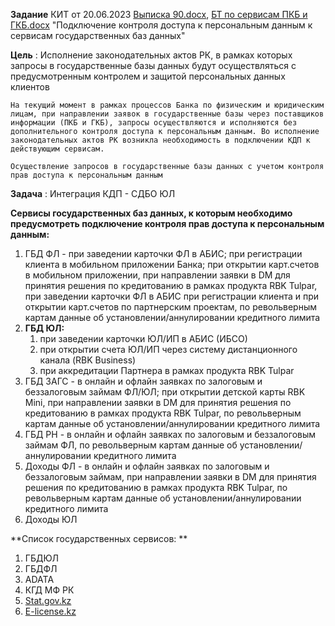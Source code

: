 **Задание** КИТ от 20.06.2023  [Выписка 90.docx](https://wiki.kazincombank.kz/download/attachments/43848246/%D0%92%D1%8B%D0%BF%D0%B8%D1%81%D0%BA%D0%B0%2090.docx?version=1&modificationDate=1695976242534&api=v2), [БТ по сервисам ПКБ и ГКБ.docx](https://wiki.kazincombank.kz/download/attachments/43848246/%D0%91%D0%A2%20%D0%BF%D0%BE%20%D1%81%D0%B5%D1%80%D0%B2%D0%B8%D1%81%D0%B0%D0%BC%20%D0%9F%D0%9A%D0%91%20%D0%B8%20%D0%93%D0%9A%D0%91.docx?version=1&modificationDate=1695976258278&api=v2) "Подключение контроля доступа к персональным данным к сервисам государственных баз данных"

 **Цель** : Исполнение законодательных актов РК, в рамках которых запросы в государственные базы данных будут осуществляться с предусмотренным контролем и защитой персональных данных клиентов

    На текущий момент в рамках процессов Банка по физическим и юридическим лицам, при направлении заявок в государственные базы через поставщиков информации (ПКБ и ГКБ), запросы осуществляются и исполняются без дополнительного контроля доступа к персональным данным. Во исполнение законодательных актов РК возникла необходимость в подключении КДП к действующим сервисам.

    Осуществление запросов в государственные базы данных с учетом контроля прав доступа к персональным данным

 **Задача** : Интеграция КДП - СДБО ЮЛ

**Сервисы государственных баз данных, к которым необходимо предусмотреть подключение контроля прав доступа к персональным данным:**

1. ГБД ФЛ  - при заведении карточки ФЛ в АБИС; при регистрации клиента в мобильном приложении Банка; при открытии карт.счетов в мобильном приложении, при направлении заявки в DM для принятия решения по кредитованию в рамках продукта  RBK Tulpar, при заведении карточки ФЛ в АБИС при регистрации клиента и при открытии карт.счетов по партнерским проектам, по револьверным картам данные об установлении/аннулировании кредитного лимита
2. **ГБД ЮЛ:**
   1. при заведении карточки ЮЛ/ИП в АБИС (ИБСО)
   2. при открытии счета ЮЛ/ИП через систему дистанционного канала  (RBK Business)
   3. при аккредитации Партнера в рамках продукта  RBK Tulpar
3. ГБД ЗАГС - в онлайн и офлайн заявках по залоговым и беззалоговым займам ФЛ/ЮЛ; при открытии детской карты RBK Mini, при направлении заявки в DM для принятия решения по кредитованию в рамках продукта  RBK Tulpar, по револьверным картам данные об установлении/аннулировании кредитного лимита
4. ГБД РН - в онлайн и офлайн заявках по залоговым и беззалоговым займам ФЛ, по револьверным картам данные об установлении/аннулировании кредитного лимита
5. Доходы ФЛ - в онлайн и офлайн заявках по залоговым и беззалоговым займам, при направлении заявки в DM для принятия решения по кредитованию в рамках продукта  RBK Tulpar, по револьверным картам данные об установлении/аннулировании кредитного лимита
6. Доходы ЮЛ

**Список государственных сервисов:  **

1. ГБДЮЛ
2. ГБДФЛ
3. ADATA
4. КГД МФ РК
5. [Stat.gov.kz](http://stat.gov.kz/)
6. [E-license.kz](http://e-license.kz/)
